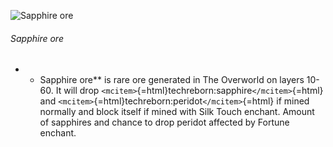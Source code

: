 ![Sapphire ore](/mods/techreborn/sapphire_ore.png)

###### Sapphire ore

-   -   Sapphire ore** is rare ore generated in The Overworld on
        layers 10-60. It will drop
        `<mcitem>`{=html}techreborn:sapphire`</mcitem>`{=html} and
        `<mcitem>`{=html}techreborn:peridot`</mcitem>`{=html} if mined
        normally and block itself if mined with Silk Touch enchant.
        Amount of sapphires and chance to drop peridot affected by
        Fortune enchant.
